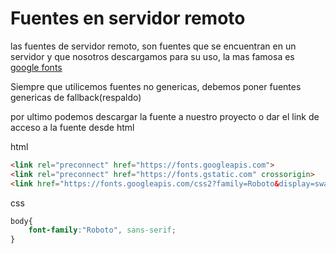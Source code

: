 # Fuentes en servidor remoto

las fuentes de servidor remoto, son fuentes que se encuentran en un servidor y que nosotros descargamos para su uso, la mas famosa es [google fonts](https://fonts.google.com/)

Siempre que utilicemos fuentes no genericas, debemos poner fuentes genericas de fallback(respaldo)

por ultimo podemos descargar la fuente a nuestro proyecto o dar el link de acceso a la fuente desde html

html

```html
<link rel="preconnect" href="https://fonts.googleapis.com">
<link rel="preconnect" href="https://fonts.gstatic.com" crossorigin>
<link href="https://fonts.googleapis.com/css2?family=Roboto&display=swap" rel="stylesheet">
```

css
```css
body{
    font-family:"Roboto", sans-serif;
}
```